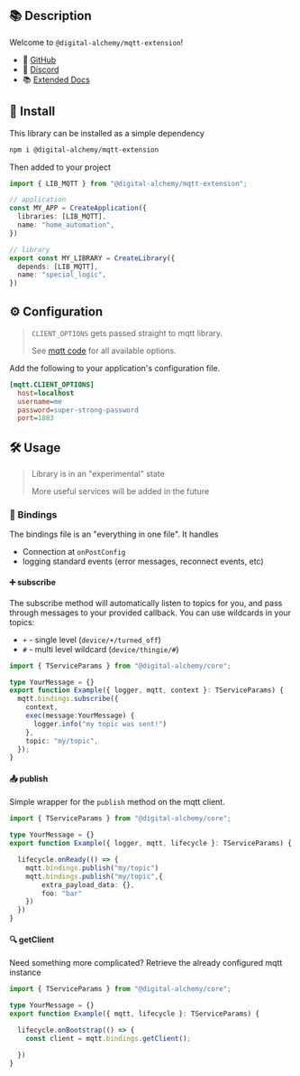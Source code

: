## 📚 Description

Welcome to `@digital-alchemy/mqtt-extension`!

- 🐙 [GitHub](https://github.com/Digital-Alchemy-TS/mqtt)
- 💬 [Discord](https://discord.digital-alchemy.app)
- 📚 [Extended Docs](https://docs.digital-alchemy.app/03-Support-Libraries/03.02-mqtt/%F0%9F%A7%AD-MQTT-Overview)

## 💾 Install

This library can be installed as a simple dependency
```bash
npm i @digital-alchemy/mqtt-extension
```
Then added to your project
```typescript
import { LIB_MQTT } from "@digital-alchemy/mqtt-extension";

// application
const MY_APP = CreateApplication({
  libraries: [LIB_MQTT],
  name: "home_automation",
})

// library
export const MY_LIBRARY = CreateLibrary({
  depends: [LIB_MQTT],
  name: "special_logic",
})
```
## ⚙️ Configuration

> `CLIENT_OPTIONS` gets passed straight to mqtt library.
>
> See [mqtt code](https://github.com/mqttjs/MQTT.js/blob/9a18610daf7b350476c1d92347dc24f56882887b/src/lib/client.ts#L111) for all available options.

Add the following to your application's configuration file.

```ini
[mqtt.CLIENT_OPTIONS]
  host=localhost
  username=me
  password=super-strong-password
  port=1883
```
## 🛠 Usage

> Library is in an "experimental" state
>
> More useful services will be added in the future

### 🔄 Bindings

The bindings file is an "everything in one file". It handles
- Connection at `onPostConfig`
- logging standard events (error messages, reconnect events, etc)

#### ➕ subscribe

The subscribe method will automatically listen to topics for you, and pass through messages to your provided callback. You can use wildcards in your topics:
- `+` - single level  (`device/+/turned_off`)
- `#` - multi level wildcard (`device/thingie/#`)

```typescript
import { TServiceParams } from "@digital-alchemy/core";

type YourMessage = {}
export function Example({ logger, mqtt, context }: TServiceParams) {
  mqtt.bindings.subscribe({
    context,
    exec(message:YourMessage) {
      logger.info("my topic was sent!")
    },
    topic: "my/topic",
  });
}
```

#### 📤 publish

Simple wrapper for the `publish` method on the mqtt client.

```typescript
import { TServiceParams } from "@digital-alchemy/core";

type YourMessage = {}
export function Example({ logger, mqtt, lifecycle }: TServiceParams) {

  lifecycle.onReady(() => {
    mqtt.bindings.publish("my/topic")
    mqtt.bindings.publish("my/topic",{
	    extra_payload_data: {},
	    foo: "bar"
	})
  })
}
```

#### 🔍 getClient

Need something more complicated? Retrieve the already configured mqtt instance

```typescript
import { TServiceParams } from "@digital-alchemy/core";

type YourMessage = {}
export function Example({ mqtt, lifecycle }: TServiceParams) {

  lifecycle.onBootstrap(() => {
    const client = mqtt.bindings.getClient();

  })
}
```
